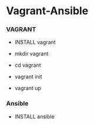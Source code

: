 # Vagrant-Ansible 

### **VAGRANT**
* INSTALL vagrant
* mkdir vagrant
* cd vagrant
* vagrant init

* vagrant up

### **Ansible**
* INSTALL ansible
 

